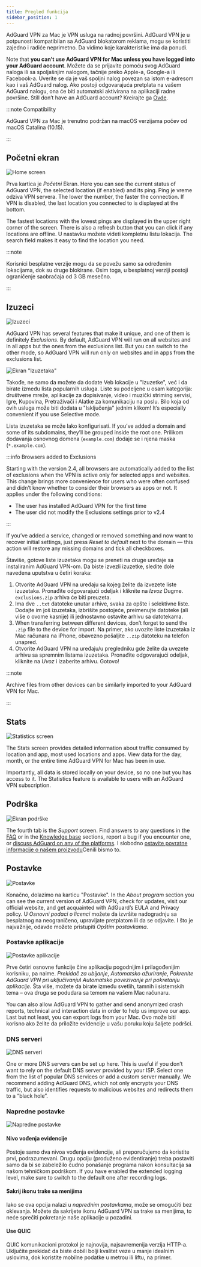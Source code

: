 ```yaml
---
title: Pregled funkcija
sidebar_position: 1
---
```


AdGuard VPN za Mac je VPN usluga na radnoj površini. AdGuard VPN je u potpunosti kompatibilan sa AdGuard blokatorom reklama, mogu se koristiti zajedno i radiće neprimetno. Da vidimo koje karakteristike ima da ponudi.

Note that **you can’t use AdGuard VPN for Mac unless you have logged into your AdGuard account**. Možete da se prijavite pomoću svog AdGuard naloga ili sa spoljašnjim nalogom, tačnije preko Apple-a, Google-a ili Facebook-a. Uverite se da je vaš spoljni nalog povezan sa istom e-adresom kao i vaš AdGuard nalog. Ako postoji odgovarajuća pretplata na vašem AdGuard nalogu, ona će biti automatski aktivirana na aplikaciji radne površine. Still don’t have an AdGuard account? Kreirajte ga [Ovde](https://auth.adguard.com/registration.html).

:::note Compatibility

AdGuard VPN za Mac je trenutno podržan na macOS verzijama počev od macOS Catalina (10.15).

:::

## Početni ekran

![Home screen](https://cdn.adguardvpn.com/content/kb/vpn/mac/vpn_main_new_en.jpeg)

Prva kartica je *Početni* Ekran. Here you can see the current status of AdGuard VPN, the selected location (if enabled) and its ping. Ping je vreme odziva VPN servera. The lower the number, the faster the connection. If VPN is disabled, the last location you connected to is displayed at the bottom.

The fastest locations with the lowest pings are displayed in the upper right corner of the screen. There is also a refresh button that you can click if any locations are offline. U nastavku možete videti kompletnu listu lokacija. The search field makes it easy to find the location you need.

:::note

Korisnici besplatne verzije mogu da se povežu samo sa određenim lokacijama, dok su druge blokirane. Osim toga, u besplatnoj verziji postoji ograničenje saobraćaja od 3 GB mesečno.

:::

## Izuzeci

![Izuzeci](https://cdn.adguardvpn.com/content/kb/vpn/mac/exclusions_new_en.png)

AdGuard VPN has several features that make it unique, and one of them is definitely *Exclusions*. By default, AdGuard VPN will run on all websites and in all apps but the ones from the exclusions list. But you can switch to the other mode, so AdGuard VPN will run only on websites and in apps from the exclusions list.

![Ekran "Izuzetaka"](https://cdn.adguardvpn.com/content/kb/vpn/mac/services_new_en.png)

Takođe, ne samo da možete da dodate Veb lokacije u "Izuzetke", već i da birate između lista popularnih usluga. Liste su podeljene u osam kategorija: društvene mreže, aplikacije za dopisivanje, video i muzički striming servisi, Igre, Kupovina, Pretraživači i Alatke za komunikaciju na poslu. Bilo koja od ovih usluga može biti dodata u "Isključenja" jednim klikom! It’s especially convenient if you use Selective mode.

Lista izuzetaka se može lako konfigurisati. If you’ve added a domain and some of its subdomains, they’ll be grouped inside the root one. Prilikom dodavanja osnovnog domena (`example.com`) dodaje se i njena maska (`*.example.com`).

:::info Browsers added to Exclusions

Starting with the version 2.4, all browsers are automatically added to the list of exclusions when the VPN is active only for selected apps and websites. This change brings more convenience for users who were often confused and didn’t know whether to consider their browsers as apps or not. It applies under the following conditions:

- The user has installed AdGuard VPN for the first time
- The user did not modify the Exclusions settings prior to v2.4

:::

If you’ve added a service, changed or removed something and now want to recover initial settings, just press *Reset to default* next to the domain — this action will restore any missing domains and tick all checkboxes.

Štaviše, gotove liste izuzetaka mogu se preneti na druge uređaje sa instaliranim AdGuard VPN-om. Da biste izvezli izuzetke, sledite dole navedena uputstva u četiri koraka:

1. Otvorite AdGuard VPN na uređaju sa kojeg želite da izvezete liste izuzetaka. Pronađite odgovarajući odeljak i kliknite na *Izvoz* Dugme. `exclusions.zip` arhiva će biti preuzeta.
2. Ima dve `..txt` datoteke unutar arhive, svaka za opšte i selektivne liste. Dodajte im još izuzetaka, izbrišite postojeće, preimenujte datoteke (ali više o ovome kasnije) ili jednostavno ostavite arhivu sa datotekama.
3. When transferring between different devices, don’t forget to send the `.zip` file to the device for import. Na primer, ako uvozite liste izuzetaka iz Mac računara na iPhone, obavezno pošaljite `..zip` datoteku na telefon unapred.
4. Otvorite AdGuard VPN na uređaju/u pregledniku gde želite da uvezete arhivu sa spremnim listama izuzetaka. Pronađite odgovarajući odeljak, kliknite na *Uvoz* i izaberite arhivu. Gotovo!

:::note

Archive files from other devices can be similarly imported to your AdGuard VPN for Mac.

:::

## Stats

![Statistics screen](https://cdn.adguardvpn.com/content/kb/vpn/mac/statistics_en.png)

The Stats screen provides detailed information about traffic consumed by location and app, most used locations and apps. View data for the day, month, or the entire time AdGuard VPN for Mac has been in use.

Importantly, all data is stored locally on your device, so no one but you has access to it. The Statistics feature is available to users with an AdGuard VPN subscription.

## Podrška

![Ekran podrške](https://cdn.adguardvpn.com/content/kb/vpn/mac/support_new_en.png)

The fourth tab is the *Support* screen. Find answers to any questions in the [FAQ](https://adguard-vpn.com/welcome.html#faq) or in the [Knowledge base](/) sections, report a bug if you encounter one, or [discuss AdGuard on any of the platforms](https://adguard.com/discuss.html). I slobodno [ostavite povratne informacije o našem proizvodu](https://surveys.adguard.com/vpn_mac/form.html)Cenili bismo to.

## Postavke

![Postavke](https://cdn.adguardvpn.com/content/kb/vpn/mac/settings_new_en.png)

Konačno, dolazimo na karticu "Postavke". In the *About program* section you can see the current version of AdGuard VPN, check for updates, visit our official website, and get acquainted with AdGuard’s EULA and Privacy policy. U *Osnovni podaci o licenci* možete da izvršite nadogradnju sa besplatnog na neograničeno, upravljate pretplatom ili da se odjavite. I što je najvažnije, odavde možete pristupiti *Opštim postavkama*.

### Postavke aplikacije

![Postavke aplikacije](https://cdn.adguardvpn.com/content/kb/vpn/mac/general-settings_new_en.png)

Prve četiri osnovne funkcije čine aplikaciju pogodnijim i prilagođenijim korisniku, pa naime. *Prekidač za ubijanje*, *Automatsko ažuriranje*, *Pokrenite AdGuard VPN pri uključivanju*I *Automatsko povezivanje pri pokretanju aplikacije*. Šta više, možete da birate između svetlih, tamnih i sistemskih tema – ova druga se podudara sa temom na vašem Mac računaru.

You can also allow AdGuard VPN to gather and send anonymized crash reports, technical and interaction data in order to help us improve our app. Last but not least, you can export logs from your Mac. Ovo može biti korisno ako želite da priložite evidencije u vašu poruku koju šaljete podršci.

### DNS serveri

![DNS serveri](https://cdn.adguardvpn.com/content/kb/vpn/mac/dns_new_en.png)

One or more DNS servers can be set up here. This is useful if you don’t want to rely on the default DNS server provided by your ISP. Select one from the list of popular DNS services or add a custom server manually. We recommend adding AdGuard DNS, which not only encrypts your DNS traffic, but also identifies requests to malicious websites and redirects them to a “black hole”.

### Napredne postavke

![Napredne postavke](https://cdn.adguardvpn.com/content/kb/vpn/mac/advanced-settings_new_en.png)

#### Nivo vođenja evidencije

Postoje samo dva nivoa vođenja evidencije, ali preporučujemo da koristite prvi, podrazumevani. Drugu opciju (produženo evidentiranje) treba postaviti samo da bi se zabeležilo čudno ponašanje programa nakon konsultacija sa našom tehničkom podrškom. If you have enabled the extended logging level, make sure to switch to the default one after recording logs.

#### Sakrij ikonu trake sa menijima

Iako se ova opcija nalazi u *naprednim postavkama*, može se omogućiti bez oklevanja. Možete da sakrijete ikonu AdGuard VPN sa trake sa menijima, to neće sprečiti pokretanje naše aplikacije u pozadini.

#### Use QUIC

QUIC komunikacioni protokol je najnovija, najsavremenija verzija HTTP-a. Uključite prekidač da biste dobili bolji kvalitet veze u manje idealnim uslovima, dok koristite mobilne podatke u metrou ili liftu, na primer.
